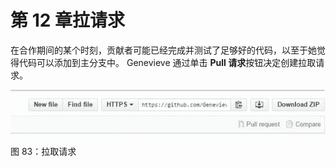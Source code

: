 # 第 12 章拉请求

在合作期间的某个时刻，贡献者可能已经完成并测试了足够好的代码，以至于她觉得代码可以添加到主分支中。 Genevieve 通过单击 **Pull 请求**按钮决定创建拉取请求。

![](img/00087.jpeg)

图 83：拉取请求